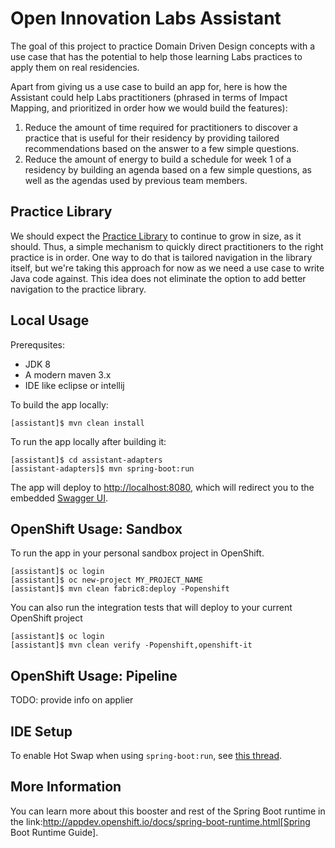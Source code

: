# Open Innovation Labs Assistant

The goal of this project to practice Domain Driven Design concepts with a use case that has the potential to help those learning Labs practices to apply them on real residencies. 

Apart from giving us a use case to build an app for, here is how the Assistant could help Labs practitioners (phrased in terms of Impact Mapping, and prioritized in order how we would build the features):

1) Reduce the amount of time required for practitioners to discover a practice that is useful for their residency by providing tailored recommendations based on the answer to a few simple questions.  
2) Reduce the amount of energy to build a schedule for week 1 of a residency by building an agenda based on a few simple questions, as well as the agendas used by previous team members.

## Practice Library

We should expect the [Practice Library](https://rht-labs.github.io/practice-library/)  to continue to grow in size, as it should. Thus, a simple mechanism to quickly direct practitioners to the right practice is in order. One way to do that is tailored navigation in the library itself, but we're taking this approach for now as we need a use case to write Java code against. This idea does not eliminate the option to add better navigation to the practice library.



## Local Usage

Prerequsites:

* JDK 8
* A modern maven 3.x 
* IDE like eclipse or intellij

To build the app locally:

``` 
[assistant]$ mvn clean install
```

To run the app locally after building it:

```
[assistant]$ cd assistant-adapters
[assistant-adapters]$ mvn spring-boot:run
```

The app will deploy to [http://localhost:8080](http://localhost:8080), which will redirect you to the embedded [Swagger UI](https://swagger.io/swagger-ui/).


## OpenShift Usage: Sandbox

To run the app in your personal sandbox project in OpenShift.

``` 
[assistant]$ oc login 
[assistant]$ oc new-project MY_PROJECT_NAME
[assistant]$ mvn clean fabric8:deploy -Popenshift
```

You can also run the integration tests that will deploy to your current OpenShift project

```
[assistant]$ oc login 
[assistant]$ mvn clean verify -Popenshift,openshift-it

```

## OpenShift Usage: Pipeline

TODO: provide info on applier

## IDE Setup

To enable Hot Swap when using `spring-boot:run`, see [this thread](https://stackoverflow.com/questions/23155244/spring-boot-hotswap-with-intellij-ide).

## More Information
You can learn more about this booster and rest of the Spring Boot runtime in the link:http://appdev.openshift.io/docs/spring-boot-runtime.html[Spring Boot Runtime Guide].